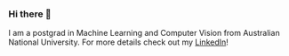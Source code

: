 ### Hi there 👋

<!--
**shreya888/shreya888** is a ✨ _special_ ✨ repository because its `README.md` (this file) appears on your GitHub profile.
-->
I am a postgrad in Machine Learning and Computer Vision from Australian National University. For more details check out <!--[my website](https://github.com/shreya888.github.io) or -->my [LinkedIn](https://www.linkedin.com/in/shreyachawla1998/)!
<!--- 🔭 I’m currently working on Classification of Traffic signs, Sentiment Analysis with BERT using Pytorch
- 🌱 I’m currently learning GANs
- 👯 I’m looking to collaborate on any of the above topics
- 🤔 I’m looking for help with time management!
- 💬 Ask me about Machine Learning and Natural Language Processing
- 📫 How to reach me: Feel free to drop me a mail at shreyachawla1798@gmail.com
- 😄 Pronouns: she/her -->

<!--[![HitCount](http://hits.dwyl.com/shreya888/shreya888.svg)](http://hits.dwyl.com/shreya888/shreya888)-->
